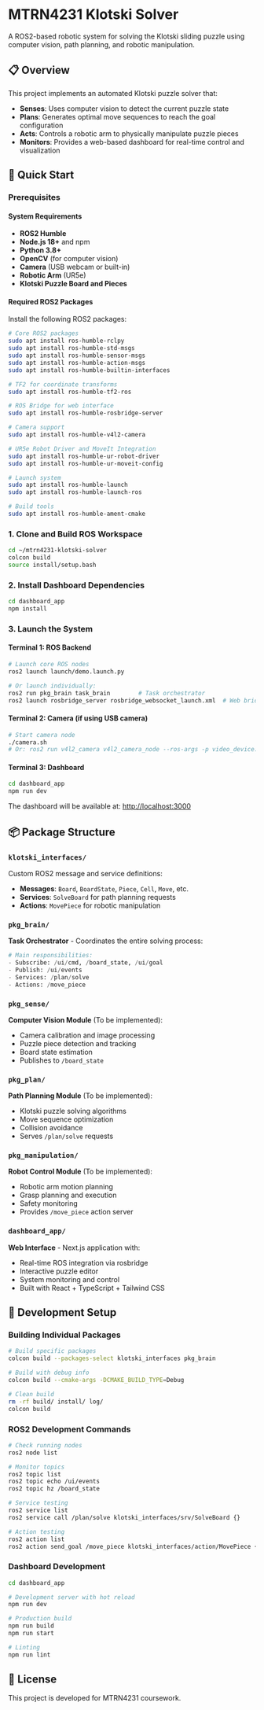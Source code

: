 # MTRN4231 Klotski Solver

A ROS2-based robotic system for solving the Klotski sliding puzzle using computer vision, path planning, and robotic manipulation.

## 📋 Overview

This project implements an automated Klotski puzzle solver that:

- **Senses**: Uses computer vision to detect the current puzzle state
- **Plans**: Generates optimal move sequences to reach the goal configuration
- **Acts**: Controls a robotic arm to physically manipulate puzzle pieces
- **Monitors**: Provides a web-based dashboard for real-time control and visualization

## 🚀 Quick Start

### Prerequisites

#### System Requirements

- **ROS2 Humble**
- **Node.js 18+** and npm
- **Python 3.8+**
- **OpenCV** (for computer vision)
- **Camera** (USB webcam or built-in)
- **Robotic Arm** (UR5e)
- **Klotski Puzzle Board and Pieces**

#### Required ROS2 Packages

Install the following ROS2 packages:

```bash
# Core ROS2 packages
sudo apt install ros-humble-rclpy
sudo apt install ros-humble-std-msgs
sudo apt install ros-humble-sensor-msgs
sudo apt install ros-humble-action-msgs
sudo apt install ros-humble-builtin-interfaces

# TF2 for coordinate transforms
sudo apt install ros-humble-tf2-ros

# ROS Bridge for web interface
sudo apt install ros-humble-rosbridge-server

# Camera support
sudo apt install ros-humble-v4l2-camera

# UR5e Robot Driver and MoveIt Integration
sudo apt install ros-humble-ur-robot-driver
sudo apt install ros-humble-ur-moveit-config

# Launch system
sudo apt install ros-humble-launch
sudo apt install ros-humble-launch-ros

# Build tools
sudo apt install ros-humble-ament-cmake
```

### 1. Clone and Build ROS Workspace

```bash
cd ~/mtrn4231-klotski-solver
colcon build
source install/setup.bash
```

### 2. Install Dashboard Dependencies

```bash
cd dashboard_app
npm install
```

### 3. Launch the System

#### Terminal 1: ROS Backend

```bash
# Launch core ROS nodes
ros2 launch launch/demo.launch.py

# Or launch individually:
ros2 run pkg_brain task_brain        # Task orchestrator
ros2 launch rosbridge_server rosbridge_websocket_launch.xml  # Web bridge
```

#### Terminal 2: Camera (if using USB camera)

```bash
# Start camera node
./camera.sh
# Or: ros2 run v4l2_camera v4l2_camera_node --ros-args -p video_device:="/dev/video0"
```

#### Terminal 3: Dashboard

```bash
cd dashboard_app
npm run dev
```

The dashboard will be available at: <http://localhost:3000>

## 📦 Package Structure

### `klotski_interfaces/`

Custom ROS2 message and service definitions:

- **Messages**: `Board`, `BoardState`, `Piece`, `Cell`, `Move`, etc.
- **Services**: `SolveBoard` for path planning requests
- **Actions**: `MovePiece` for robotic manipulation

### `pkg_brain/`

**Task Orchestrator** - Coordinates the entire solving process:

```python
# Main responsibilities:
- Subscribe: /ui/cmd, /board_state, /ui/goal
- Publish: /ui/events
- Services: /plan/solve
- Actions: /move_piece
```

### `pkg_sense/`

**Computer Vision Module** (To be implemented):

- Camera calibration and image processing
- Puzzle piece detection and tracking
- Board state estimation
- Publishes to `/board_state`

### `pkg_plan/`

**Path Planning Module** (To be implemented):

- Klotski puzzle solving algorithms
- Move sequence optimization
- Collision avoidance
- Serves `/plan/solve` requests

### `pkg_manipulation/`

**Robot Control Module** (To be implemented):

- Robotic arm motion planning
- Grasp planning and execution
- Safety monitoring
- Provides `/move_piece` action server

### `dashboard_app/`

**Web Interface** - Next.js application with:

- Real-time ROS integration via rosbridge
- Interactive puzzle editor
- System monitoring and control
- Built with React + TypeScript + Tailwind CSS

## 🔧 Development Setup

### Building Individual Packages

```bash
# Build specific packages
colcon build --packages-select klotski_interfaces pkg_brain

# Build with debug info
colcon build --cmake-args -DCMAKE_BUILD_TYPE=Debug

# Clean build
rm -rf build/ install/ log/
colcon build
```

### ROS2 Development Commands

```bash
# Check running nodes
ros2 node list

# Monitor topics
ros2 topic list
ros2 topic echo /ui/events
ros2 topic hz /board_state

# Service testing
ros2 service list
ros2 service call /plan/solve klotski_interfaces/srv/SolveBoard {}

# Action testing
ros2 action list
ros2 action send_goal /move_piece klotski_interfaces/action/MovePiece {}
```

### Dashboard Development

```bash
cd dashboard_app

# Development server with hot reload
npm run dev

# Production build
npm run build
npm run start

# Linting
npm run lint
```

## 📄 License

This project is developed for MTRN4231 coursework.
